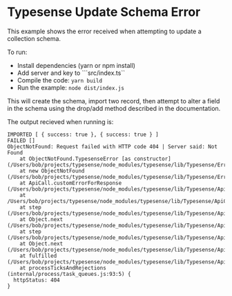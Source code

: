 # Typesense Update Schema Error

This example shows the error received when attempting to update a 
collection schema.

To run:
 - Install dependencies (yarn or npm install)
 - Add server and key to ```src/index.ts``
 - Compile the code: ```yarn build```
 - Run the example: ```node dist/index.js```

This will create the schema, import two record, then attempt to alter a field in the schema 
using the drop/add method described in the documentation.

The output recieved when running is:

```
IMPORTED [ { success: true }, { success: true } ]
FAILED []
ObjectNotFound: Request failed with HTTP code 404 | Server said: Not Found
    at ObjectNotFound.TypesenseError [as constructor] (/Users/bob/projects/typesense/node_modules/typesense/lib/Typesense/Errors/TypesenseError.js:23:28)
    at new ObjectNotFound (/Users/bob/projects/typesense/node_modules/typesense/lib/Typesense/Errors/ObjectNotFound.js:25:42)
    at ApiCall.customErrorForResponse (/Users/bob/projects/typesense/node_modules/typesense/lib/Typesense/ApiCall.js:334:21)
    at /Users/bob/projects/typesense/node_modules/typesense/lib/Typesense/ApiCall.js:195:98
    at step (/Users/bob/projects/typesense/node_modules/typesense/lib/Typesense/ApiCall.js:33:23)
    at Object.next (/Users/bob/projects/typesense/node_modules/typesense/lib/Typesense/ApiCall.js:14:53)
    at step (/Users/bob/projects/typesense/node_modules/typesense/lib/Typesense/ApiCall.js:18:139)
    at Object.next (/Users/bob/projects/typesense/node_modules/typesense/lib/Typesense/ApiCall.js:14:53)
    at fulfilled (/Users/bob/projects/typesense/node_modules/typesense/lib/Typesense/ApiCall.js:5:58)
    at processTicksAndRejections (internal/process/task_queues.js:93:5) {
  httpStatus: 404
}
```
